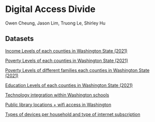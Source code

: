 # Digital Access Divide
Owen Cheung, Jason Lim, Truong Le, Shirley Hu

## Datasets

<a href="./Data/2021_Income_Levels_Washington.csv">Income Levels of each counties in Washington State (2021)</a>

<a href="./Data/2021_Poverty_Levels_Washington.csv">Poverty Levels of each counties in Washington State (2021)</a>

<a href="./Data/2021_Poverty_Levels_Families_Washington.csv">Poverty Levels of different families each counties in Washington State (2021)</a>

<a href="./Data/2021_Education_Levels_Washington.csv">Education Levels of each counties in Washington State (2021)</a>

<a href="./Data/School_Building_Technology_Survey.csv">Technology integration within Washington schools</a>

<a href="./Data/Washington_State_Public_Libraries__Wifi_Locations.csv">Public library locations + wifi access in Washington</a>

<a href="./Data/Washington_State_Public_Libraries__Wifi_Locations.csv">Types of devices per household and type of internet subscription</a>
